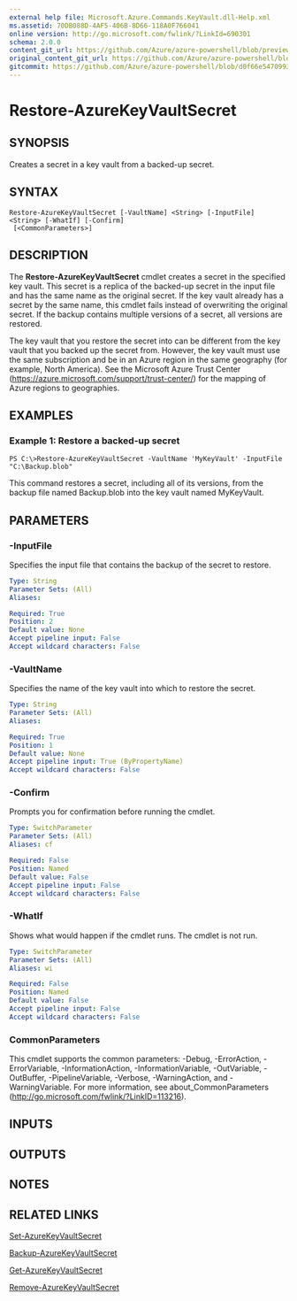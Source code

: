 ```yaml
---
external help file: Microsoft.Azure.Commands.KeyVault.dll-Help.xml
ms.assetid: 70DB088D-4AF5-406B-8D66-118A0F766041
online version: http://go.microsoft.com/fwlink/?LinkId=690301
schema: 2.0.0
content_git_url: https://github.com/Azure/azure-powershell/blob/preview/src/ResourceManager/KeyVault/Commands.KeyVault/help/Restore-AzureKeyVaultSecret.md
original_content_git_url: https://github.com/Azure/azure-powershell/blob/preview/src/ResourceManager/KeyVault/Commands.KeyVault/help/Restore-AzureKeyVaultSecret.md
gitcommit: https://github.com/Azure/azure-powershell/blob/d0f66e5470993b1636c163da2f6f83c0692ce6b7
---
```


# Restore-AzureKeyVaultSecret

## SYNOPSIS
Creates a secret in a key vault from a backed-up secret.

## SYNTAX

```
Restore-AzureKeyVaultSecret [-VaultName] <String> [-InputFile] <String> [-WhatIf] [-Confirm]
 [<CommonParameters>]
```

## DESCRIPTION
The **Restore-AzureKeyVaultSecret** cmdlet creates a secret in the specified key vault.
This secret is a replica of the backed-up secret in the input file and has the same name as the original secret.
If the key vault already has a secret by the same name, this cmdlet fails instead of overwriting the original secret.
If the backup contains multiple versions of a secret, all versions are restored.

The key vault that you restore the secret into can be different from the key vault that you backed up the secret from.
However, the key vault must use the same subscription and be in an Azure region in the same geography (for example, North America).
See the Microsoft Azure Trust Center (https://azure.microsoft.com/support/trust-center/) for the mapping of Azure regions to geographies.

## EXAMPLES

### Example 1: Restore a backed-up secret
```
PS C:\>Restore-AzureKeyVaultSecret -VaultName 'MyKeyVault' -InputFile "C:\Backup.blob"
```

This command restores a secret, including all of its versions, from the backup file named Backup.blob into the key vault named MyKeyVault.

## PARAMETERS

### -InputFile
Specifies the input file that contains the backup of the secret to restore.

```yaml
Type: String
Parameter Sets: (All)
Aliases: 

Required: True
Position: 2
Default value: None
Accept pipeline input: False
Accept wildcard characters: False
```

### -VaultName
Specifies the name of the key vault into which to restore the secret.

```yaml
Type: String
Parameter Sets: (All)
Aliases: 

Required: True
Position: 1
Default value: None
Accept pipeline input: True (ByPropertyName)
Accept wildcard characters: False
```

### -Confirm
Prompts you for confirmation before running the cmdlet.

```yaml
Type: SwitchParameter
Parameter Sets: (All)
Aliases: cf

Required: False
Position: Named
Default value: False
Accept pipeline input: False
Accept wildcard characters: False
```

### -WhatIf
Shows what would happen if the cmdlet runs.
The cmdlet is not run.

```yaml
Type: SwitchParameter
Parameter Sets: (All)
Aliases: wi

Required: False
Position: Named
Default value: False
Accept pipeline input: False
Accept wildcard characters: False
```

### CommonParameters
This cmdlet supports the common parameters: -Debug, -ErrorAction, -ErrorVariable, -InformationAction, -InformationVariable, -OutVariable, -OutBuffer, -PipelineVariable, -Verbose, -WarningAction, and -WarningVariable. For more information, see about_CommonParameters (http://go.microsoft.com/fwlink/?LinkID=113216).

## INPUTS

## OUTPUTS

## NOTES

## RELATED LINKS

[Set-AzureKeyVaultSecret](./Set-AzureKeyVaultSecret.md)

[Backup-AzureKeyVaultSecret](./Backup-AzureKeyVaultSecret.md)

[Get-AzureKeyVaultSecret](./Get-AzureKeyVaultSecret.md)

[Remove-AzureKeyVaultSecret](./Remove-AzureKeyVaultSecret.md)

